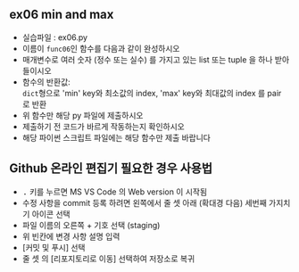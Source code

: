 ## ex06 min and max
* 실습파일 : ex06.py
* 이름이 `func06`인 함수를 다음과 같이 완성하시오
* 매개변수로 여러 숫자 (정수 또는 실수) 를 가지고 있는 list 또는 tuple 을 하나 받아 들이시오
* 함수의 반환값:<br>
`dict`형으로 'min' key와 최소값의 index, 'max' key와 최대값의 index 를 pair 로 반환
* 위 함수만 해당 py 파일에 제출하시오
* 제출하기 전 코드가 바르게 작동하는지 확인하시오
* 해당 파이썬 스크립트 파일에는 해당 함수만 제출 바랍니다
## Github 온라인 편집기 필요한 경우 사용법
* <kbd>.</kbd> 키를 누르면 MS VS Code 의 Web version 이 시작됨
* 수정 사항을 commit 등록 하려면 왼쪽에서 줄 셋 아래 (확대경 다음) 세번째 가지치기 아이콘 선택
* 파일 이름의 오른쪽 + 기호 선택 (staging)
* 위 빈칸에 변경 사항 설명 입력
* [커밋 및 푸시] 선택
* 줄 셋 의 [리포지토리로 이동] 선택하여 저장소로 복귀
